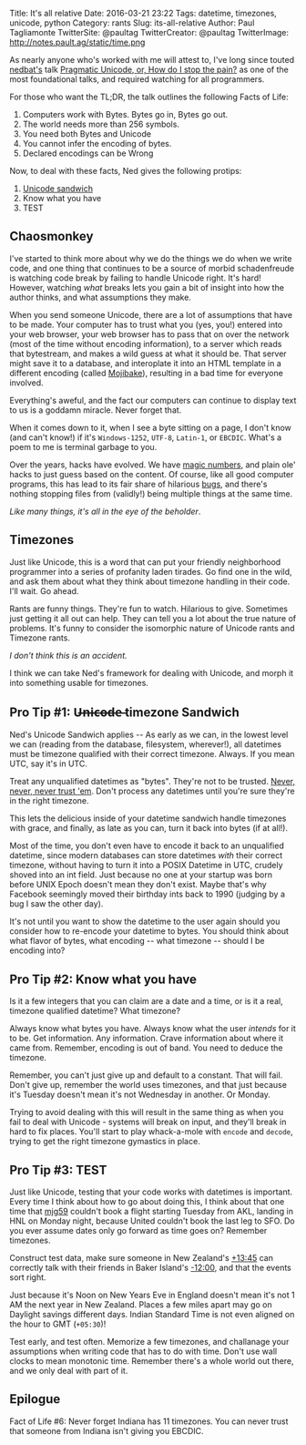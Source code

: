 Title: It's all relative
Date: 2016-03-21 23:22
Tags: datetime, timezones, unicode, python
Category: rants
Slug: its-all-relative
Author: Paul Tagliamonte
TwitterSite: @paultag
TwitterCreator: @paultag
TwitterImage: http://notes.pault.ag/static/time.png

As nearly anyone who's worked with me will attest to, I've long since
touted [nedbat's](http://nedbatchelder.com) talk
[Pragmatic Unicode, or, How do I stop the pain?](http://nedbatchelder.com/text/unipain.html)
as one of the most foundational talks, and required watching for all programmers.

For those who want the TL;DR, the talk outlines the following Facts of Life:

 1. Computers work with Bytes. Bytes go in, Bytes go out.
 2. The world needs more than 256 symbols.
 3. You need both Bytes and Unicode
 4. You cannot infer the encoding of bytes.
 5. Declared encodings can be Wrong

Now, to deal with these facts, Ned gives the following protips:

 1. [Unicode sandwich](http://nedbatchelder.com/text/unipain/unipain.html#35)
 2. Know what you have
 3. TEST

Chaosmonkey
-----------

I've started to think more about why we do the things we do when we write
code, and one thing that continues to be a source of morbid schadenfreude
is watching code break by failing to handle Unicode right. It's hard! However,
watching *what* breaks lets you gain a bit of insight into how the author
thinks, and what assumptions they make.

When you send someone Unicode, there are a lot of assumptions that have to be
made. Your computer has to trust what you (yes, you!) entered into your web
browser, your web browser has to pass that on over the network (most of the
time without encoding information), to a server which reads that bytestream,
and makes a wild guess at what it should be. That server might save it to a
database, and interoplate it into an HTML template in a different encoding
(called [Mojibake](https://simple.wikipedia.org/wiki/Mojibake)), resulting
in a bad time for everyone involved.

Everything's aweful, and the fact our computers can continue to display
text to us is a goddamn miracle. Never forget that.

When it comes down to it, when I see a byte sitting on a page, I don't know
(and can't know!) if it's `Windows-1252`, `UTF-8`, `Latin-1`, or `EBCDIC`. What's
a poem to me is terminal garbage to you.

Over the years, hacks have evolved. We have
[magic numbers](https://en.wikipedia.org/wiki/Magic_number_(programming)),
and plain ole' hacks to just guess based on the content. Of course, like
all good computer programs, this has lead to its fair share of hilarious
[bugs](https://bugs.launchpad.net/ubuntu/+source/cupsys/+bug/255161/comments/28),
and there's nothing stopping files from (validly!) being multiple things at the
same time.

*Like many things, it's all in the eye of the beholder*.

Timezones
---------

Just like Unicode, this is a word that can put your friendly neighborhood
programmer into a series of profanity laden tirades. Go find one in the wild,
and ask them about what they think about timezone handling in their code.
I'll wait. Go ahead.

Rants are funny things. They're fun to watch. Hilarious to give. Sometimes just
getting it all out can help. They can tell you a lot about the true nature of
problems. It's funny to consider the isomorphic nature of Unicode rants and
Timezone rants.

*I don't think this is an accident.*

I think we can take Ned's framework for dealing with Unicode, and morph it
into something usable for timezones.

Pro Tip #1: U̶n̶i̶c̶o̶d̶e̶ timezone Sandwich
-------------------------------------

Ned's Unicode Sandwich applies -- As early as we can, in the lowest level
we can (reading from the database, filesystem, wherever!), all datetimes
must be timezone qualified with their correct timezone. Always. If you mean
UTC, say it's in UTC.

Treat any unqualified datetimes as "bytes". They're not to be trusted.
[Never, never, never trust 'em](https://youtu.be/W7wpzKvNhfA?t=3m18s). Don't
process any datetimes until you're sure they're in the right timezone.

This lets the delicious inside of your datetime sandwich handle timezones
with grace, and finally, as late as you can, turn it back into bytes
(if at all!).

Most of the time, you don't even have to encode it back to an unqualified
datetime, since modern databases can store datetimes *with* their correct
timezone, without having to turn it into a POSIX Datetime in UTC, crudely
shoved into an int field. Just because no one at your startup was born before
UNIX Epoch doesn't mean they don't exist. Maybe that's why Facebook seemingly
moved their birthday ints back to 1990 (judging by a bug I saw the other day).

It's not until you want to show the datetime to the user again should you
consider how to re-encode your datetime to bytes. You should think about
what flavor of bytes, what encoding -- what timezone -- should I be
encoding into?


Pro Tip #2: Know what you have
------------------------------

Is it a few integers that you can claim are a date and a time, or is it a
real, timezone qualified datetime? What timezone?

Always know what bytes you have. Always know what the user *intends* for it
to be. Get information. Any information. Crave information about where
it came from. Remember, encoding is out of band. You need to deduce the
timezone.

Remember, you can't just give up and default to a constant. That will fail.
Don't give up, remember the world uses timezones, and that just because
it's Tuesday doesn't mean it's not Wednesday in another. Or Monday.

Trying to avoid dealing with this will result in the same thing as when you
fail to deal with Unicode - systems will break on input, and they'll break
in hard to fix places. You'll start to play whack-a-mole with `encode` and
`decode`, trying to get the right timezone gymastics in place.


Pro Tip #3: TEST
-----------------

Just like Unicode, testing that your code works with datetimes is important.
Every time I think about how to go about doing this, I think about that
one time that [mjg59](http://mjg59.dreamwidth.org/) couldn't book a flight
starting Tuesday from AKL, landing in HNL on Monday night, because
United couldn't book the last leg to SFO. Do you ever assume dates only go
forward as time goes on? Remember timezones.

Construct test data, make sure someone in New Zealand's
[+13:45](https://en.wikipedia.org/wiki/UTC%2B13:45) can correctly talk with
their friends in
Baker Island's [-12:00](https://en.wikipedia.org/wiki/UTC%E2%88%9212:00),
and that the events sort right.

Just because it's Noon on New Years Eve in England doesn't mean it's not
1 AM the next year in New Zealand. Places a few miles apart may go on Daylight
savings different days. Indian Standard Time is not even aligned on the hour
to GMT (`+05:30`)!

Test early, and test often. Memorize a few timezones, and challanage
your assumptions when writing code that has to do with time. Don't use
wall clocks to mean monotonic time. Remember there's a whole world out there,
and we only deal with part of it.

Epilogue
--------

Fact of Life #6: Never forget Indiana has 11 timezones. You can never trust
that someone from Indiana isn't giving you EBCDIC.
